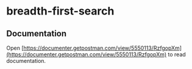 # breadth-first-search

## Documentation
Open [https://documenter.getpostman.com/view/5550113/RzfgopXm](https://documenter.getpostman.com/view/5550113/RzfgopXm) to read documentation.